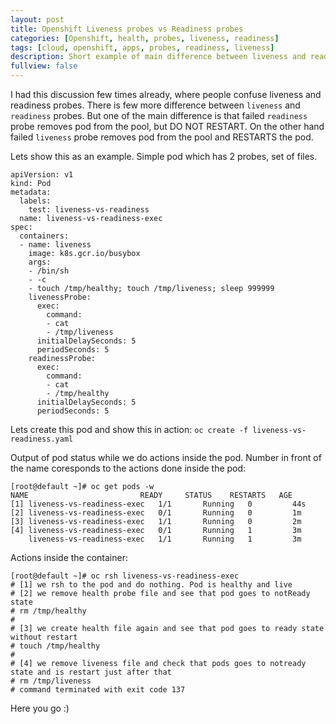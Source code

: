 ```yaml
---
layout: post
title: Openshift Liveness probes vs Readiness probes
categories: [Openshift, health, probes, liveness, readiness]
tags: [cloud, openshift, apps, probes, readiness, liveness]
description: Short example of main difference between liveness and readiness probes
fullview: false
---
```


I had this discussion few times already, where people confuse liveness and readiness probes. There is few more difference between `liveness` and `readiness` probes. But one of the main difference is that failed `readiness` probe removes pod from the pool, but DO NOT RESTART. On the other hand failed `liveness` probe removes pod from the pool and RESTARTS the pod.

Lets show this as an example. Simple pod which has 2 probes, set of files.

```
apiVersion: v1
kind: Pod
metadata:
  labels:
    test: liveness-vs-readiness
  name: liveness-vs-readiness-exec
spec:
  containers:
  - name: liveness
    image: k8s.gcr.io/busybox
    args:
    - /bin/sh
    - -c
    - touch /tmp/healthy; touch /tmp/liveness; sleep 999999
    livenessProbe:
      exec:
        command:
        - cat
        - /tmp/liveness
      initialDelaySeconds: 5
      periodSeconds: 5
    readinessProbe:
      exec:
        command:
        - cat
        - /tmp/healthy
      initialDelaySeconds: 5
      periodSeconds: 5
```

Lets create this pod and show this in action: `oc create -f liveness-vs-readiness.yaml`


Output of pod status while we do actions inside the pod. Number in front of the name coresponds to the actions done inside the pod:
```
[root@default ~]# oc get pods -w
NAME                         READY     STATUS    RESTARTS   AGE
[1] liveness-vs-readiness-exec   1/1       Running   0         44s
[2] liveness-vs-readiness-exec   0/1       Running   0         1m
[3] liveness-vs-readiness-exec   1/1       Running   0         2m
[4] liveness-vs-readiness-exec   0/1       Running   1         3m
    liveness-vs-readiness-exec   1/1       Running   1         3m
```

Actions inside the container: 
```
[root@default ~]# oc rsh liveness-vs-readiness-exec 
# [1] we rsh to the pod and do nothing. Pod is healthy and live
# [2] we remove health probe file and see that pod goes to notReady state
# rm /tmp/healthy 
# 
# [3] we create health file again and see that pod goes to ready state without restart
# touch /tmp/healthy
# 
# [4] we remove liveness file and check that pods goes to notready state and is restart just after that
# rm /tmp/liveness 
# command terminated with exit code 137
```

Here you go :)